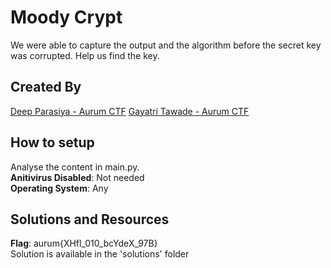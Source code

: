 # Moody Crypt

We were able to capture the output and the algorithm before the secret key was corrupted. Help us find the key. 

## Created By
[Deep Parasiya - Aurum CTF](https://github.com/deepparasiya) 
[Gayatri Tawade - Aurum CTF](https://github.com/Gngt432) 

## How to setup
Analyse the content in main.py. <br />
**Anitivirus Disabled**: Not needed <br />
**Operating System**: Any <br />

## Solutions and Resources
**Flag**: aurum{XHfl_010_bcYdeX_97B} <br />
Solution is available in the 'solutions' folder
